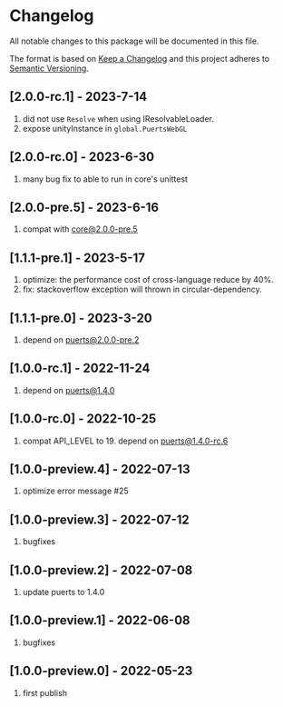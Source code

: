 # Changelog
All notable changes to this package will be documented in this file.

The format is based on [Keep a Changelog](http://keepachangelog.com/en/1.0.0/)
and this project adheres to [Semantic Versioning](http://semver.org/spec/v2.0.0.html).

## [2.0.0-rc.1] - 2023-7-14
1. did not use `Resolve` when using IResolvableLoader.
2. expose unityInstance in `global.PuertsWebGL`

## [2.0.0-rc.0] - 2023-6-30
1. many bug fix to able to run in core's unittest

## [2.0.0-pre.5] - 2023-6-16
1. compat with core@2.0.0-pre.5

## [1.1.1-pre.1] - 2023-5-17
1. optimize: the performance cost of cross-language reduce by 40%.
2. fix: stackoverflow exception will thrown in circular-dependency.

## [1.1.1-pre.0] - 2023-3-20
1. depend on puerts@2.0.0-pre.2

## [1.0.0-rc.1] - 2022-11-24
1. depend on puerts@1.4.0

## [1.0.0-rc.0] - 2022-10-25
1. compat API_LEVEL to 19. depend on puerts@1.4.0-rc.6

## [1.0.0-preview.4] - 2022-07-13
1. optimize error message #25

## [1.0.0-preview.3] - 2022-07-12
1. bugfixes

## [1.0.0-preview.2] - 2022-07-08
1. update puerts to 1.4.0

## [1.0.0-preview.1] - 2022-06-08
1. bugfixes

## [1.0.0-preview.0] - 2022-05-23
1. first publish